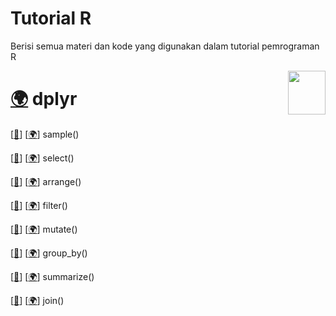 # Tutorial R

Berisi semua materi dan kode yang digunakan dalam tutorial pemrograman R


<div>
  <img src="https://i0.wp.com/drkeithmcnulty.com/wp-content/uploads/2020/04/dplyr-2.png?fit=680%2C789&ssl=1" data-canonical-src="https://i0.wp.com/drkeithmcnulty.com/wp-content/uploads/2020/04/dplyr-2.png?fit=680%2C789&ssl=1" width="60" height="70" align="right"/>
</div>

# [🌍](https://www.belajarstatistik.com/blog/2020/12/17/dplyr-manipulasi-data/) dplyr

[[🔎](dplyr/sample().R)]
[[🌍](https://www.belajarstatistik.com/blog/2020/12/18/dplyr-sample/)]
sample()

[[🔎](#)]
[[🌍](#)]
select()

[[🔎](#)]
[[🌍](#)]
arrange()

[[🔎](#)]
[[🌍](#)]
filter()

[[🔎](#)]
[[🌍](#)]
mutate()

[[🔎](#)]
[[🌍](#)]
group_by()

[[🔎](#)]
[[🌍](#)]
summarize()

[[🔎](#)]
[[🌍](#)]
join()